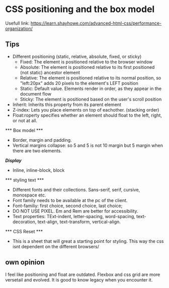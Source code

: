 # CSS positioning and the box model
Usefull link: https://learn.shayhowe.com/advanced-html-css/performance-organization/ 

## Tips 
- Different positioning (static, relative, absolute, fixed, or sticky)
    - Fixed: The element is positioned relative to the browser window
    - Absolute: The element is positioned relative to its first positioned (not static) ancestor element
    - Relative: The element is positioned relative to its normal position, so "left:20px" adds 20 pixels to the element's LEFT position
    - Static: Default value. Elements render in order, as they appear in the document flow
    - Sticky: The element is positioned based on the user's scroll position
- Inherit: Inherits this property from its parent element
- Z-index: Lets you place elements on top of eachother. (stacking order)
- Float:roperty specifies whether an element should float to the left, right, or not at all.

*** Box model ***
- Border, margin and padding.
- Vertical margins collapse: so 5 and 5 is not 10 margin but 5 margin when there are two elements.

***Display***
- Inline, inline-block, block

*** styling text ***
- Different fonts and their collections. Sans-serif, serif, cursive, monospace etc.
- Font family needs to be available at the pc of the client.
- Font-familiy: first choice, second choice, last choice;
- DO NOT USE PIXEL. Em and Rem are better for accessibility. 
- Text properties: TExt-indent, letter-spacing, word-spacing, text-decoration, text-align, text-transform, vertical-align.


*** CSS Reset ***
- This is a sheet that will great a starting point for styling. This way the css isnt dependent on the different browsers/


## own opinion
I feel like positioning and float are outdated. Flexbox and css grid are more versetail and evolved. It is good to know legacy when you encounter it.